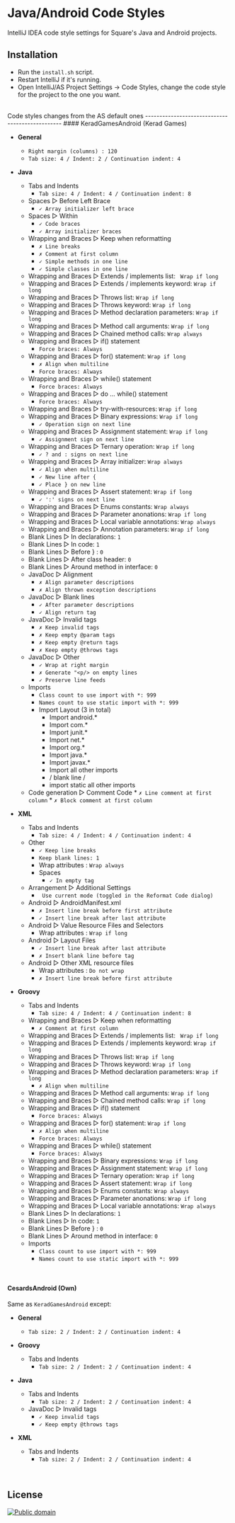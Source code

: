 Java/Android Code Styles
================

IntelliJ IDEA code style settings for Square's Java and Android projects.

Installation
------------
* Run the `install.sh` script.
* Restart IntelliJ if it's running.
* Open IntelliJ/AS Project Settings -> Code Styles, change the code style for the
   project to the one you want.

<br>
Code styles changes from the AS default ones
------------------------------------------------
#### KeradGamesAndroid (Kerad Games)

* __General__
   * `Right margin (columns) : 120`
   * `Tab size: 4 / Indent: 2 / Continuation indent: 4`

* __Java__
   * Tabs and Indents
      * `Tab size: 4 / Indent: 4 / Continuation indent: 8`
   * Spaces ▻ Before Left Brace
      * `✓ Array initializer left brace`
   * Spaces ▻ Within
      * `✓ Code braces`
      * `✓ Array initializer braces`
   * Wrapping and Braces ▻ Keep when reformatting
      * `✗ Line breaks`
      * `✗ Comment at first column`
      * `✓ Simple methods in one line`
      * `✓ Simple classes in one line`
   * Wrapping and Braces ▻ Extends / implements list: ` Wrap if long`
   * Wrapping and Braces ▻ Extends / implements keyword: `Wrap if long`
   * Wrapping and Braces ▻ Throws list: `Wrap if long`
   * Wrapping and Braces ▻ Throws keyword: `Wrap if long`
   * Wrapping and Braces ▻ Method declaration parameters: `Wrap if long`
   * Wrapping and Braces ▻ Method call arguments: `Wrap if long`
   * Wrapping and Braces ▻ Chained method calls: `Wrap always`
   * Wrapping and Braces ▻ if() statement
      * `Force braces: Always`
   * Wrapping and Braces ▻ for() statement: `Wrap if long`
      * `✗ Align when multiline`
      * `Force braces: Always`
   * Wrapping and Braces ▻ while() statement
      * `Force braces: Always`
   * Wrapping and Braces ▻ do ... while() statement
      * `Force braces: Always`
   * Wrapping and Braces ▻ try-with-resources: `Wrap if long`
   * Wrapping and Braces ▻ Binary expressions: `Wrap if long`
      * `✓ Operation sign on next line`
   * Wrapping and Braces ▻ Assignment statement: `Wrap if long`
      * `✓ Assignment sign on next line`
   * Wrapping and Braces ▻ Ternary operation: `Wrap if long`
      * `✓ ? and : signs on next line`
   * Wrapping and Braces ▻ Array initializer: `Wrap always`
      * `✓ Align when multiline`
      * `✓ New line after {`
      * `✓ Place } on new line`
   * Wrapping and Braces ▻ Assert statement: `Wrap if long`
      * `✓ ':' signs on next line`
   * Wrapping and Braces ▻ Enums constants: `Wrap always`
   * Wrapping and Braces ▻ Parameter anonations: `Wrap if long`
   * Wrapping and Braces ▻ Local variable annotations: `Wrap always`
   * Wrapping and Braces ▻ Annotation parameters: `Wrap if long`
   * Blank Lines ▻ In declarations: `1`
   * Blank Lines ▻ In code: `1`
   * Blank Lines ▻ Before } : `0`
   * Blank Lines ▻ After class header: `0`
   * Blank Lines ▻ Around method in interface: `0`
   * JavaDoc ▻ Alignment
      * `✗ Align parameter descriptions`
      * `✗ Align thrown exception descriptions`
   * JavaDoc ▻ Blank lines
      * `✓ After parameter descriptions`
      * `✓ Align return tag`
   * JavaDoc ▻ Invalid tags
      * `✗ Keep invalid tags`
      * `✗ Keep empty @param tags`
      * `✗ Keep empty @return tags`
      * `✗ Keep empty @throws tags`
   * JavaDoc ▻ Other
      * `✓ Wrap at right margin`
      * `✗ Generate "<p/> on empty lines`
      * `✓ Preserve line feeds`
   * Imports
      * `Class count to use import with *: 999`
      * `Names count to use static import with *: 999`
      * Import Layout (3 in total)
         * Import android.*
         * Import com.*
         * Import junit.*
         * Import net.*
         * Import org.*
         * Import java.*
         * Import javax.*
         * Import all other imports
         * / blank line /
         * import static  all other imports
   * Code generation ▻ Comment Code
         * `✗ Line comment at first column`
         * `✗ Block comment at first column`

* __XML__
   * Tabs and Indents
      * `Tab size: 4 / Indent: 4 / Continuation indent: 4`
   * Other
      * `✓ Keep line breaks`
      * `Keep blank lines: 1`
      * Wrap attributes : `Wrap always`
      * Spaces
         * `✓ In empty tag`
   * Arrangement ▻ Additional Settings
      * ` Use current mode (toggled in the Reformat Code dialog)`
   * Android ▻ AndroidManifest.xml
      * `✗ Insert line break before first attribute`
      * `✓ Insert line break after last attribute`
   * Android ▻ Value Resource Files and Selectors
      * Wrap attributes : `Wrap if long`
   * Android ▻ Layout Files
      * `✓ Insert line break after last attribute`
      * `✗ Insert blank line before tag`
   * Android ▻ Other XML resource files
      * Wrap attributes : `Do not wrap`
      * `✗ Insert line break before first attribute`

* __Groovy__
   * Tabs and Indents
      * `Tab size: 4 / Indent: 4 / Continuation indent: 8`
   * Wrapping and Braces ▻ Keep when reformatting
      * `✗ Comment at first column`
   * Wrapping and Braces ▻ Extends / implements list: ` Wrap if long`
   * Wrapping and Braces ▻ Extends / implements keyword: `Wrap if long`
   * Wrapping and Braces ▻ Throws list: `Wrap if long`
   * Wrapping and Braces ▻ Throws keyword: `Wrap if long`
   * Wrapping and Braces ▻ Method declaration parameters: `Wrap if long`
      * `✗ Align when multiline`
   * Wrapping and Braces ▻ Method call arguments: `Wrap if long`
   * Wrapping and Braces ▻ Chained method calls: `Wrap if long`
   * Wrapping and Braces ▻ if() statement
      * `Force braces: Always`
   * Wrapping and Braces ▻ for() statement: `Wrap if long`
      * `✗ Align when multiline`
      * `Force braces: Always`
   * Wrapping and Braces ▻ while() statement
      * `Force braces: Always`
   * Wrapping and Braces ▻ Binary expressions: `Wrap if long`
   * Wrapping and Braces ▻ Assignment statement: `Wrap if long`
   * Wrapping and Braces ▻ Ternary operation: `Wrap if long`
   * Wrapping and Braces ▻ Assert statement: `Wrap if long`
   * Wrapping and Braces ▻ Enums constants: `Wrap always`
   * Wrapping and Braces ▻ Parameter anonations: `Wrap if long`
   * Wrapping and Braces ▻ Local variable annotations: `Wrap always`
   * Blank Lines ▻ In declarations: `1`
   * Blank Lines ▻ In code: `1`
   * Blank Lines ▻ Before } : `0`
   * Blank Lines ▻ Around method in interface: `0`
   * Imports
      * `Class count to use import with *: 999`
      * `Names count to use static import with *: 999`

<br>

#### CesardsAndroid (Own)

Same as `KeradGamesAndroid` except:

* __General__
   * `Tab size: 2 / Indent: 2 / Continuation indent: 4`

* __Groovy__
   * Tabs and Indents
      * `Tab size: 2 / Indent: 2 / Continuation indent: 4`

* __Java__
   * Tabs and Indents
      * `Tab size: 2 / Indent: 2 / Continuation indent: 4`
   * JavaDoc ▻ Invalid tags
      * `✓ Keep invalid tags`
      * `✓ Keep empty @throws tags`

* __XML__
   * Tabs and Indents
      * `Tab size: 2 / Indent: 2 / Continuation indent: 4`

<br>

License
-------
[![Public domain](https://licensebuttons.net/p/zero/1.0/88x31.png)](https://creativecommons.org/publicdomain/zero/1.0/legalcode)
